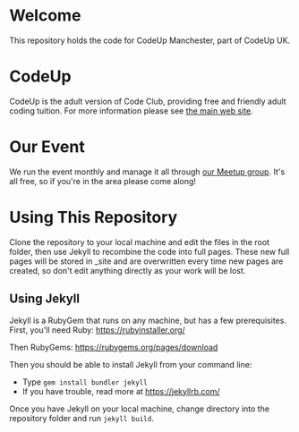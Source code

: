 # Welcome
This repository holds the code for CodeUp Manchester, part of CodeUp UK.

# CodeUp
CodeUp is the adult version of Code Club, providing free and friendly adult coding tuition. 
For more information please see [the main web site](http://codeup.org.uk/).

# Our Event
We run the event monthly and manage it all through 
[our Meetup group](https://www.meetup.com/CodeUpManchester/).
It's all free, so if you're in the area please come along!

# Using This Repository
Clone the repository to your local machine and edit the files in the root folder, then use
Jekyll to recombine the code into full pages. These new full pages will be stored in \_site
and are overwritten every time new pages are created, so don't edit anything directly as
your work will  be lost.

## Using Jekyll
Jekyll is a RubyGem that runs on any machine, but has a few prerequisites.
First, you'll need Ruby: https://rubyinstaller.org/

Then RubyGems: https://rubygems.org/pages/download

Then you should be able to install Jekyll from your command line:
* Type `gem install bundler jekyll`
* If you have trouble, read more at https://jekyllrb.com/

Once you have Jekyll on your local machine, change directory into the repository folder
and run `jekyll build`.
